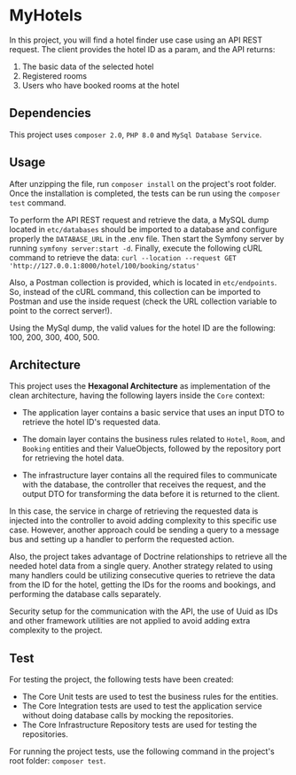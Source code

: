 # MyHotels
In this project, you will find a hotel finder use case using an API REST request. The client provides the hotel ID as a param, and the API returns:

1. The basic data of the selected hotel
2. Registered rooms
3. Users who have booked rooms at the hotel

## Dependencies

This project uses `composer 2.0`, `PHP 8.0` and `MySql Database Service`.

## Usage

After unzipping the file, run `composer install` on the project's root folder. 
Once the installation is completed, the tests can be run using the `composer test` command.

To perform the API REST request and retrieve the data, a MySQL dump located in `etc/databases` should be imported to a database and configure properly the `DATABASE_URL` in the .env file. Then start the Symfony server by running `symfony server:start -d`. Finally, execute the following cURL command to retrieve the data: `curl --location --request GET 'http://127.0.0.1:8000/hotel/100/booking/status'`

Also, a Postman collection is provided, which is located in `etc/endpoints`. So, instead of the cURL command, this collection can be imported to Postman and use the inside request (check the URL collection variable to point to the correct server!).

Using the MySql dump, the valid values for the hotel ID are the following: 100, 200, 300, 400, 500.

## Architecture

This project uses the **Hexagonal Architecture** as implementation of the clean architecture, having the following layers inside the `Core` context:

* The application layer contains a basic service that uses an input DTO to retrieve the hotel ID's requested data.

* The domain layer contains the business rules related to `Hotel`, `Room`, and `Booking` entities and their ValueObjects, followed by the repository port for retrieving the hotel data.

* The infrastructure layer contains all the required files to communicate with the database, the controller that receives the request, and the output DTO for transforming the data before it is returned to the client.

In this case, the service in charge of retrieving the requested data is injected into the controller to avoid adding complexity to this specific use case. However, another approach could be sending a query to a message bus and setting up a handler to perform the requested action.

Also, the project takes advantage of Doctrine relationships to retrieve all the needed hotel data from a single query. Another strategy related to using many handlers could be utilizing consecutive queries to retrieve the data from the ID for the hotel, getting the IDs for the rooms and bookings, and performing the database calls separately.

Security setup for the communication with the API, the use of Uuid as IDs and other framework utilities are not applied to avoid adding extra complexity to the project.

## Test
For testing the project, the following tests have been created:

* The Core Unit tests are used to test the business rules for the entities.
* The Core Integration tests are used to test the application service without doing database calls by mocking the repositories.
* The Core Infrastructure Repository tests are used for testing the repositories.

For running the project tests, use the following command in the project's root folder: `composer test`.

